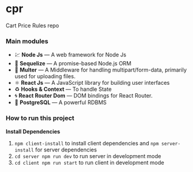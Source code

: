 # cpr

Cart Price Rules repo

### Main modules

- 💹 **Node Js** — A web framework for Node Js
- 📄 **Sequelize** — A promise-based Node.js ORM
- 🔗 **Multer** — A Middleware for handling multipart/form-data, primarily used for uploading files.
- ⚛️ **React Js** — A JavaScript library for building user interfaces
- ♻️ **Hooks & Context** — To handle State
- 🌀 **React Router Dom** — DOM bindings for React Router.
- 🐘 **PostgreSQL** — A powerful RDBMS

### How to run this project

**Install Dependencies**

1.  `npm client-install` to install client dependencies and `npm server-install` for server dependencies
2.  `cd server npm run dev` to run server in development mode
3.  `cd client npm run start` to run client in development mode
